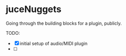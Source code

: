 # juceNuggets

Going through the building blocks for a plugin, publicly.

TODO:

- [X] initial setup of audio/MIDI plugin
- [ ] 
